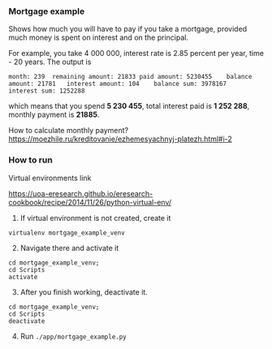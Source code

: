 ###  Mortgage example

Shows how much you will have to pay if you take a mortgage,
provided  much money is spent on interest and on the 
principal.

For example, you take 4 000 000, interest rate is 2.85 percent per year, time - 20 years.
The output is 
```text
month: 239	remaining amount: 21833	paid amount: 5230455	balance amount: 21781	interest amount: 104	balance sum: 3978167	interest sum: 1252288
```

which means that you spend **5 230 455**, total interest paid is **1 252 288**, monthly payment is **21885**.

How to calculate monthly payment?
https://moezhile.ru/kreditovanie/ezhemesyachnyj-platezh.html#i-2


### How to run
Virtual environments link

https://uoa-eresearch.github.io/eresearch-cookbook/recipe/2014/11/26/python-virtual-env/

1. If virtual environment is not created, create it
```shell
virtualenv mortgage_example_venv
```

2. Navigate there and activate it
```shell
cd mortgage_example_venv;
cd Scripts
activate
```

3. After you finish working, deactivate it.
```shell
cd mortgage_example_venv;
cd Scripts
deactivate
```

4. Run `./app/mortgage_example.py`
